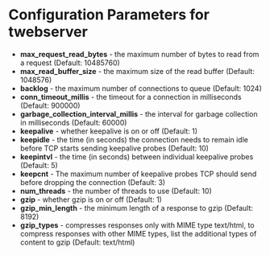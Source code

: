 # Configuration Parameters for twebserver

* **max_request_read_bytes** - the maximum number of bytes to read from a request (Default: 10485760)
* **max_read_buffer_size** - the maximum size of the read buffer (Default: 1048576)
* **backlog** - the maximum number of connections to queue (Default: 1024)
* **conn_timeout_millis** - the timeout for a connection in milliseconds (Default: 900000)
* **garbage_collection_interval_millis** - the interval for garbage collection in milliseconds (Default: 60000)
* **keepalive** - whether keepalive is on or off (Default: 1)
* **keepidle** - the time (in seconds) the connection needs to remain idle before TCP starts sending keepalive probes (Default: 10)
* **keepintvl** - the time (in seconds) between individual keepalive probes (Default: 5)
* **keepcnt** - The maximum number of keepalive probes TCP should send before dropping the connection (Default: 3)
* **num_threads** - the number of threads to use (Default: 10)
* **gzip** - whether gzip is on or off (Default: 1)
* **gzip_min_length** - the minimum length of a response to gzip (Default: 8192)
* **gzip_types** - compresses responses only with MIME type text/html, to compress responses with other MIME types, list the additional types of content to gzip (Default: text/html)